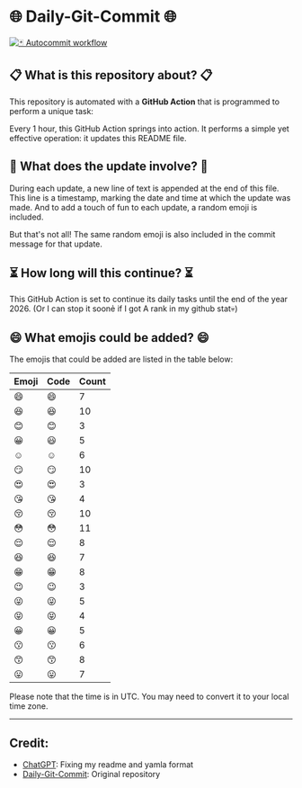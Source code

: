 # 🌐 Daily-Git-Commit 🌐

[![🃏 Autocommit workflow](https://github.com/kleqing/git-auto-commit/actions/workflows/main.yaml/badge.svg?event=check_run)](https://github.com/kleqing/git-auto-commit/actions/workflows/main.yaml)

## 📋 What is this repository about? 📋

This repository is automated with a **GitHub Action** that is programmed to perform a unique task:

Every 1 hour, this GitHub Action springs into action. It performs a simple yet effective operation: it updates this README file.

## 🔄 What does the update involve? 🔄

During each update, a new line of text is appended at the end of this file. This line is a timestamp, marking the date and time at which the update was made. And to add a touch of fun to each update, a random emoji is included.

But that's not all! The same random emoji is also included in the commit message for that update.

## ⏳ How long will this continue? ⏳

This GitHub Action is set to continue its daily tasks until the end of the year 2026. (Or I can stop it soonẻ if I got A rank in my github stat💀)

## 😄 What emojis could be added? 😄

The emojis that could be added are listed in the table below:

| Emoji | Code | Count |
| --- | --- | --- |
| 😄 | :smile: | 7 |
| 😆 | :laughing: | 10 |
| 😊 | :blush: | 3 |
| 😀 | :smiley: | 5 |
| ☺️ | :relaxed: | 6 |
| 😏 | :smirk: | 10 |
| 😍 | :heart_eyes: | 3 |
| 😘 | :kissing_heart: | 4 |
| 😚 | :kissing_closed_eyes: | 10 |
| 😳 | :flushed: | 11 |
| 😌 | :relieved: | 8 |
| 😆 | :satisfied: | 7 |
| 😁 | :grin: | 8 |
| 😉 | :wink: | 3 |
| 😜 | :stuck_out_tongue_winking_eye: | 5 |
| 😝 | :stuck_out_tongue_closed_eyes: | 4 |
| 😀 | :grinning: | 5 |
| 😗 | :kissing: | 6 |
| 😙 | :kissing_smiling_eyes: | 8 |
| 😛 | :stuck_out_tongue: | 7 |

Please note that the time is in UTC. You may need to convert it to your local time zone.

---

## Credit:

- [ChatGPT](chatgpt.com): Fixing my readme and yamla format
- [Daily-Git-Commit](https://github.com/diegomarty/daily-git-commit): Original repository

